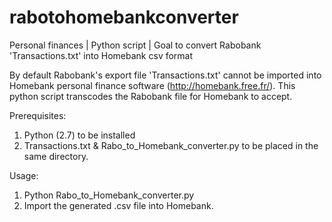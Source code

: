 # rabotohomebankconverter
Personal finances | Python script | Goal to convert Rabobank 'Transactions.txt' into Homebank csv format

By default Rabobank's export file 'Transactions.txt' cannot be imported into Homebank personal finance software (http://homebank.free.fr/). This python script transcodes the Rabobank file for Homebank to accept. 

Prerequisites: 

1. Python (2.7) to be installed
2. Transactions.txt & Rabo_to_Homebank_converter.py to be placed in the same directory. 

Usage:

1. Python Rabo_to_Homebank_converter.py
2. Import the generated .csv file into Homebank. 
